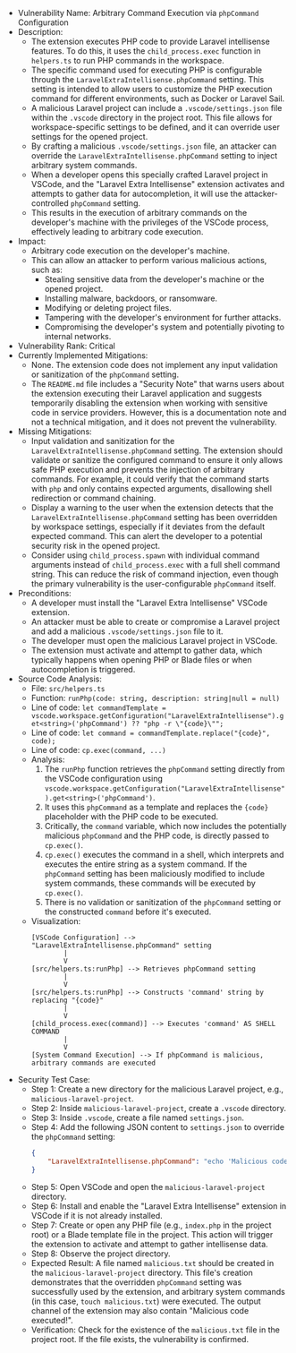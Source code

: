 - Vulnerability Name: Arbitrary Command Execution via `phpCommand` Configuration
- Description:
    - The extension executes PHP code to provide Laravel intellisense features. To do this, it uses the `child_process.exec` function in `helpers.ts` to run PHP commands in the workspace.
    - The specific command used for executing PHP is configurable through the `LaravelExtraIntellisense.phpCommand` setting. This setting is intended to allow users to customize the PHP execution command for different environments, such as Docker or Laravel Sail.
    - A malicious Laravel project can include a `.vscode/settings.json` file within the `.vscode` directory in the project root. This file allows for workspace-specific settings to be defined, and it can override user settings for the opened project.
    - By crafting a malicious `.vscode/settings.json` file, an attacker can override the `LaravelExtraIntellisense.phpCommand` setting to inject arbitrary system commands.
    - When a developer opens this specially crafted Laravel project in VSCode, and the "Laravel Extra Intellisense" extension activates and attempts to gather data for autocompletion, it will use the attacker-controlled `phpCommand` setting.
    - This results in the execution of arbitrary commands on the developer's machine with the privileges of the VSCode process, effectively leading to arbitrary code execution.
- Impact:
    - Arbitrary code execution on the developer's machine.
    - This can allow an attacker to perform various malicious actions, such as:
        - Stealing sensitive data from the developer's machine or the opened project.
        - Installing malware, backdoors, or ransomware.
        - Modifying or deleting project files.
        - Tampering with the developer's environment for further attacks.
        - Compromising the developer's system and potentially pivoting to internal networks.
- Vulnerability Rank: Critical
- Currently Implemented Mitigations:
    - None. The extension code does not implement any input validation or sanitization of the `phpCommand` setting.
    - The `README.md` file includes a "Security Note" that warns users about the extension executing their Laravel application and suggests temporarily disabling the extension when working with sensitive code in service providers. However, this is a documentation note and not a technical mitigation, and it does not prevent the vulnerability.
- Missing Mitigations:
    - Input validation and sanitization for the `LaravelExtraIntellisense.phpCommand` setting. The extension should validate or sanitize the configured command to ensure it only allows safe PHP execution and prevents the injection of arbitrary commands. For example, it could verify that the command starts with `php` and only contains expected arguments, disallowing shell redirection or command chaining.
    - Display a warning to the user when the extension detects that the `LaravelExtraIntellisense.phpCommand` setting has been overridden by workspace settings, especially if it deviates from the default expected command. This can alert the developer to a potential security risk in the opened project.
    - Consider using `child_process.spawn` with individual command arguments instead of `child_process.exec` with a full shell command string. This can reduce the risk of command injection, even though the primary vulnerability is the user-configurable `phpCommand` itself.
- Preconditions:
    - A developer must install the "Laravel Extra Intellisense" VSCode extension.
    - An attacker must be able to create or compromise a Laravel project and add a malicious `.vscode/settings.json` file to it.
    - The developer must open the malicious Laravel project in VSCode.
    - The extension must activate and attempt to gather data, which typically happens when opening PHP or Blade files or when autocompletion is triggered.
- Source Code Analysis:
    - File: `src/helpers.ts`
    - Function: `runPhp(code: string, description: string|null = null)`
    - Line of code: `let commandTemplate = vscode.workspace.getConfiguration("LaravelExtraIntellisense").get<string>('phpCommand') ?? "php -r \"{code}\"";`
    - Line of code: `let command = commandTemplate.replace("{code}", code);`
    - Line of code: `cp.exec(command, ...)`
    - Analysis:
        1. The `runPhp` function retrieves the `phpCommand` setting directly from the VSCode configuration using `vscode.workspace.getConfiguration("LaravelExtraIntellisense").get<string>('phpCommand')`.
        2. It uses this `phpCommand` as a template and replaces the `{code}` placeholder with the PHP code to be executed.
        3. Critically, the `command` variable, which now includes the potentially malicious `phpCommand` and the PHP code, is directly passed to `cp.exec()`.
        4. `cp.exec()` executes the command in a shell, which interprets and executes the entire string as a system command. If the `phpCommand` setting has been maliciously modified to include system commands, these commands will be executed by `cp.exec()`.
        5. There is no validation or sanitization of the `phpCommand` setting or the constructed `command` before it's executed.
    - Visualization:
        ```
        [VSCode Configuration] --> "LaravelExtraIntellisense.phpCommand" setting
                |
                V
        [src/helpers.ts:runPhp] --> Retrieves phpCommand setting
                |
                V
        [src/helpers.ts:runPhp] --> Constructs 'command' string by replacing "{code}"
                |
                V
        [child_process.exec(command)] --> Executes 'command' AS SHELL COMMAND
                |
                V
        [System Command Execution] --> If phpCommand is malicious, arbitrary commands are executed
        ```
- Security Test Case:
    - Step 1: Create a new directory for the malicious Laravel project, e.g., `malicious-laravel-project`.
    - Step 2: Inside `malicious-laravel-project`, create a `.vscode` directory.
    - Step 3: Inside `.vscode`, create a file named `settings.json`.
    - Step 4: Add the following JSON content to `settings.json` to override the `phpCommand` setting:
        ```json
        {
            "LaravelExtraIntellisense.phpCommand": "echo 'Malicious code executed!'; touch malicious.txt"
        }
        ```
    - Step 5: Open VSCode and open the `malicious-laravel-project` directory.
    - Step 6: Install and enable the "Laravel Extra Intellisense" extension in VSCode if it is not already installed.
    - Step 7: Create or open any PHP file (e.g., `index.php` in the project root) or a Blade template file in the project. This action will trigger the extension to activate and attempt to gather intellisense data.
    - Step 8: Observe the project directory.
    - Expected Result: A file named `malicious.txt` should be created in the `malicious-laravel-project` directory. This file's creation demonstrates that the overridden `phpCommand` setting was successfully used by the extension, and arbitrary system commands (in this case, `touch malicious.txt`) were executed. The output channel of the extension may also contain "Malicious code executed!".
    - Verification: Check for the existence of the `malicious.txt` file in the project root. If the file exists, the vulnerability is confirmed.

